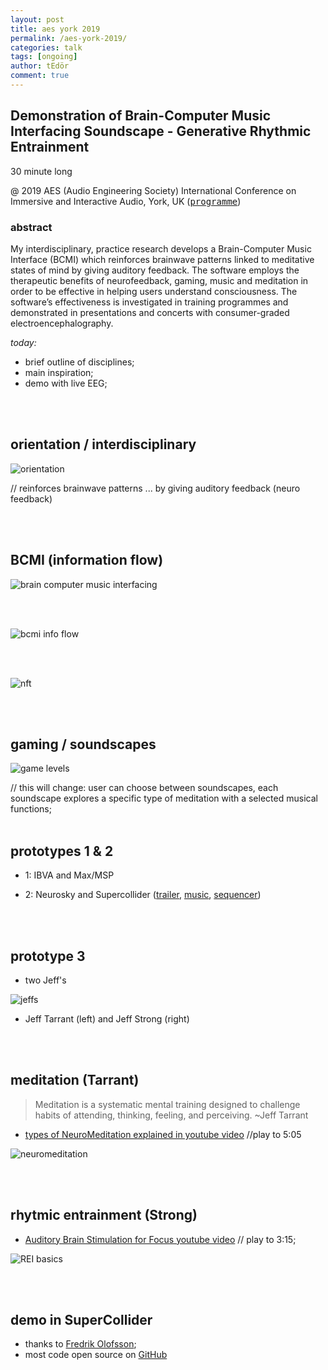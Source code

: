```yaml
---
layout: post
title: aes york 2019
permalink: /aes-york-2019/
categories: talk
tags: [ongoing]
author: tEdör
comment: true
---
```


## Demonstration of Brain-Computer Music Interfacing Soundscape - Generative Rhythmic Entrainment
30 minute long

@ 2019 AES (Audio Engineering Society) International Conference on Immersive and Interactive Audio, York, UK ([<kbd>programme</kbd>](http://www.aes.org/conferences/2019/immersive/program.cfm))

### abstract

My interdisciplinary, practice research develops a Brain-Computer Music Interface (BCMI) which reinforces brainwave patterns linked to meditative states of mind by giving auditory feedback. The software employs the therapeutic benefits of neurofeedback, gaming, music and meditation in order to be effective in helping users understand consciousness. The software’s effectiveness is investigated in training programmes and demonstrated in presentations and concerts with consumer-graded electroencephalography.

_today:_
- brief outline of disciplines;
- main inspiration;
- demo with live EEG;

<br><br>

## orientation / interdisciplinary

![orientation](../assets/images/orientation.jpg)

// reinforces brainwave patterns ... by giving auditory feedback (neuro feedback)

<br><br>

## BCMI (information flow)

![brain computer music interfacing](../assets/images/bcmi.jpg)

<br><br>

![bcmi info flow](../assets/images/bcmi-info-flow.jpg)

<br><br>

![nft](../assets/images/nft.jpg)

<br><br>

## gaming / soundscapes

![game levels](../assets/images/game-levels.jpg)

// this will change: user can choose between soundscapes, each soundscape explores a specific type of meditation with a selected musical functions;
<br><br>

## prototypes 1 & 2

- 1: IBVA and Max/MSP

- 2: Neurosky and Supercollider ([trailer](https://khofstadter.info/focus-prototype/), [music](https://khofstadter.info/focus-trial/), [sequencer](https://bcmi.khofstadter.info/standalone-with-platypus/))

<br><br>

## prototype 3

- two Jeff's

![jeffs](../assets/images/jeffs.jpg)

  - Jeff Tarrant (left) and Jeff Strong (right)

<br><br>

## meditation (Tarrant)

> Meditation is a systematic mental training designed to challenge habits of attending, thinking, feeling, and perceiving. ~Jeff Tarrant

- [types of NeuroMeditation explained in youtube video](https://youtu.be/jU78oVzr-Ks?t=243) //play to 5:05

![neuromeditation](../assets/images/neuromeditation-focus-mindfulness.jpg)

<br><br>


## rhytmic entrainment (Strong)

- [Auditory Brain Stimulation for Focus youtube video](https://youtu.be/-Os-TBHg5DQ?t=128) // play to 3:15;

![REI basics](../assets/images/rei-basics.jpg)

<br><br>

## demo in SuperCollider

- thanks to [Fredrik Olofsson](https://www.fredrikolofsson.com/);
- most code open source on [GitHub](https://github.com/krisztian-hofstadter-tedor)
